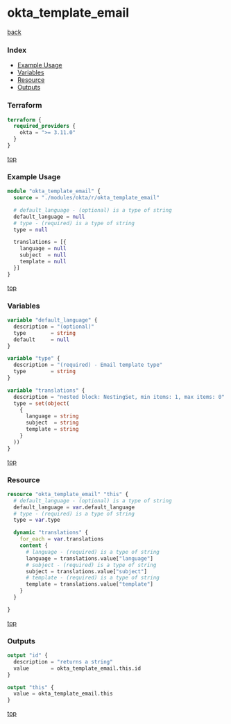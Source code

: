 # okta_template_email

[back](../okta.md)

### Index

- [Example Usage](#example-usage)
- [Variables](#variables)
- [Resource](#resource)
- [Outputs](#outputs)

### Terraform

```terraform
terraform {
  required_providers {
    okta = ">= 3.11.0"
  }
}
```

[top](#index)

### Example Usage

```terraform
module "okta_template_email" {
  source = "./modules/okta/r/okta_template_email"

  # default_language - (optional) is a type of string
  default_language = null
  # type - (required) is a type of string
  type = null

  translations = [{
    language = null
    subject  = null
    template = null
  }]
}
```

[top](#index)

### Variables

```terraform
variable "default_language" {
  description = "(optional)"
  type        = string
  default     = null
}

variable "type" {
  description = "(required) - Email template type"
  type        = string
}

variable "translations" {
  description = "nested block: NestingSet, min items: 1, max items: 0"
  type = set(object(
    {
      language = string
      subject  = string
      template = string
    }
  ))
}
```

[top](#index)

### Resource

```terraform
resource "okta_template_email" "this" {
  # default_language - (optional) is a type of string
  default_language = var.default_language
  # type - (required) is a type of string
  type = var.type

  dynamic "translations" {
    for_each = var.translations
    content {
      # language - (required) is a type of string
      language = translations.value["language"]
      # subject - (required) is a type of string
      subject = translations.value["subject"]
      # template - (required) is a type of string
      template = translations.value["template"]
    }
  }

}
```

[top](#index)

### Outputs

```terraform
output "id" {
  description = "returns a string"
  value       = okta_template_email.this.id
}

output "this" {
  value = okta_template_email.this
}
```

[top](#index)